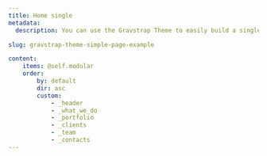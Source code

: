 ```yaml
---
title: Home single
metadata:
  description: You can use the Gravstrap Theme to easily build a single page web site.

slug: gravstrap-theme-simple-page-example

content:
    items: @self.modular
    order:
        by: default
        dir: asc
        custom:
            - _header
            - _what_we_do
            - _portfolio
            - _clients
            - _team
            - _contacts
---
```


